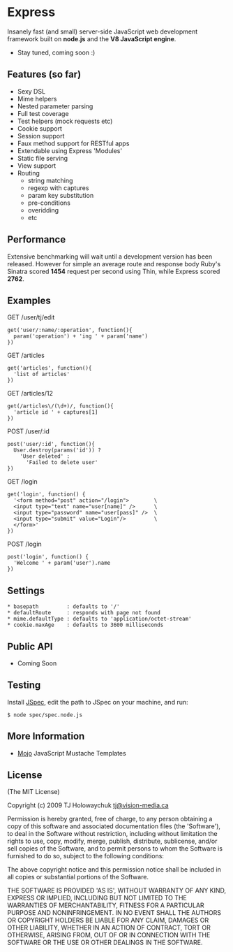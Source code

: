 
# Express

  Insanely fast (and small) server-side JavaScript web development framework
  built on **node.js** and the **V8 JavaScript engine**.

  * Stay tuned, coming soon :)

## Features (so far)

  * Sexy DSL
  * Mime helpers
  * Nested parameter parsing
  * Full test coverage
  * Test helpers (mock requests etc)
  * Cookie support
  * Session support
  * Faux method support for RESTful apps
  * Extendable using Express 'Modules'
  * Static file serving
  * View support
  * Routing
    * string matching       
    * regexp with captures  
    * param key substitution
    * pre-conditions
    * overidding
    * etc
    
## Performance

  Extensive benchmarking will wait until a development version
  has been released. However for simple an average route and response
  body Ruby's Sinatra scored **1454** request per second using Thin, while
  Express scored **2762**.

## Examples

GET /user/tj/edit
  
    get('user/:name/:operation', function(){
      param('operation') + 'ing ' + param('name')
    })

GET /articles
  
    get('articles', function(){
      'list of articles'
    })

GET /articles/12
  
    get(/articles\/(\d+)/, function(){
      'article id ' + captures[1]
    })
  
POST /user/:id
  
    post('user/:id', function(){
      User.destroy(params('id')) ? 
        'User deleted' :
          'Failed to delete user'
    })
  
GET /login
  
    get('login', function() {
      '<form method="post" action="/login">        \
      <input type="text" name="user[name]" />      \
      <input type="password" name="user[pass]" />  \
      <input type="submit" value="Login"/>         \
      </form>'
    })
  
POST /login
    
    post('login', function() {
      'Welcome ' + param('user').name
    })
  
## Settings

    * basepath         : defaults to '/'
    * defaultRoute     : responds with page not found
    * mime.defaultType : defaults to 'application/octet-stream'
    * cookie.maxAge    : defaults to 3600 milliseconds
    
## Public API

  * Coming Soon
  
## Testing

Install [JSpec](http://jspec.info), edit the path to JSpec on your machine, and run:

    $ node spec/spec.node.js
    
## More Information

  * [Mojo](http://github.com/visionmedia/mojo) JavaScript Mustache Templates

## License 

(The MIT License)

Copyright (c) 2009 TJ Holowaychuk <tj@vision-media.ca>

Permission is hereby granted, free of charge, to any person obtaining
a copy of this software and associated documentation files (the
'Software'), to deal in the Software without restriction, including
without limitation the rights to use, copy, modify, merge, publish,
distribute, sublicense, and/or sell copies of the Software, and to
permit persons to whom the Software is furnished to do so, subject to
the following conditions:

The above copyright notice and this permission notice shall be
included in all copies or substantial portions of the Software.

THE SOFTWARE IS PROVIDED 'AS IS', WITHOUT WARRANTY OF ANY KIND,
EXPRESS OR IMPLIED, INCLUDING BUT NOT LIMITED TO THE WARRANTIES OF
MERCHANTABILITY, FITNESS FOR A PARTICULAR PURPOSE AND NONINFRINGEMENT.
IN NO EVENT SHALL THE AUTHORS OR COPYRIGHT HOLDERS BE LIABLE FOR ANY
CLAIM, DAMAGES OR OTHER LIABILITY, WHETHER IN AN ACTION OF CONTRACT,
TORT OR OTHERWISE, ARISING FROM, OUT OF OR IN CONNECTION WITH THE
SOFTWARE OR THE USE OR OTHER DEALINGS IN THE SOFTWARE.